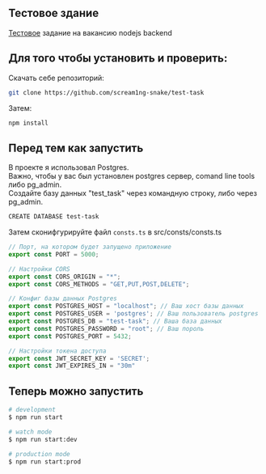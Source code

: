 ## Тестовое здание

[Тестовое](https://github.com/kisilya/test-tasks/tree/main/nodeJS) задание на вакансию nodejs backend

## Для того чтобы установить и проверить:  
Скачать себе репозиторий:  
```bash
git clone https://github.com/scream1ng-snake/test-task
```
Затем:  
```bash
npm install
```

## Перед тем как запустить  

В проекте я использовал Postgres.  
Важно, чтобы у вас был установлен postgres сервер, comand line tools либо pg_admin.  
Создайте базу данных "test_task" через командную строку, либо через pg_admin.  
```bash
CREATE DATABASE test-task
```  
Затем сконифгурируйте файл ```consts.ts``` в src/consts/consts.ts  
```js
// Порт, на котором будет запущено приложение
export const PORT = 5000;

// Настройки CORS
export const CORS_ORIGIN = "*";
export const CORS_METHODS = "GET,PUT,POST,DELETE";

// Конфиг базы данных Postgres
export const POSTGRES_HOST = "localhost"; // Ваш хост базы данных
export const POSTGRES_USER = 'postgres'; // Ваш пользователь postgres
export const POSTGRES_DB = "test-task"; // Ваша база данных 
export const POSTGRES_PASSWORD = "root"; // Ваш пороль
export const POSTGRES_PORT = 5432;

// Настройки токена доступа
export const JWT_SECRET_KEY = 'SECRET';
export const JWT_EXPIRES_IN = "30m"
```

## Теперь можно запустить 

```bash
# development
$ npm run start

# watch mode
$ npm run start:dev

# production mode
$ npm run start:prod
```

